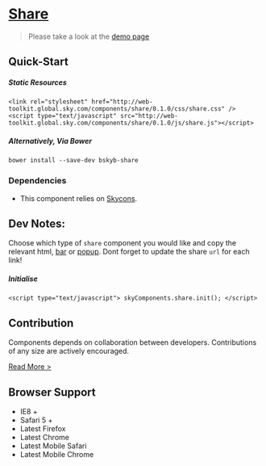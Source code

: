 [Share](http://skyglobal.github.io/share/)
========================

> Please take a look at the [demo page](http://skyglobal.github.io/share/)

## Quick-Start

##### Static Resources

```
<link rel="stylesheet" href="http://web-toolkit.global.sky.com/components/share/0.1.0/css/share.css" />
<script type="text/javascript" src="http://web-toolkit.global.sky.com/components/share/0.1.0/js/share.js"></script>
```

##### Alternatively, Via Bower

```
bower install --save-dev bskyb-share
```

### Dependencies

  * This component relies on [Skycons](https://github.com/skyglobal/skycons).

## Dev Notes:

Choose which type of `share` component you would like and copy the relevant html, [bar](demo/_includes/bar.html) or [popup](demo/_includes/popup.html).  Dont forget to update the share `url` for each link!

##### Initialise

```
<script type="text/javascript"> skyComponents.share.init(); </script>
```


## Contribution

Components depends on collaboration between developers. Contributions of any size are actively encouraged.

[Read More >](CONTRIBUTING.md)

## Browser Support

 * IE8 +
 * Safari 5 +
 * Latest Firefox
 * Latest Chrome
 * Latest Mobile Safari
 * Latest Mobile Chrome
